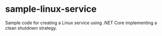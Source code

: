 # sample-linux-service
Sample code for creating a Linux service using .NET Core implementing a clean shutdown strategy.
